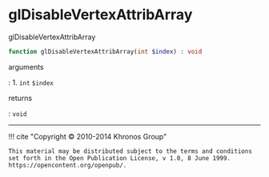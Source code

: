 # glDisableVertexAttribArray
glDisableVertexAttribArray

```php
function glDisableVertexAttribArray(int $index) : void
```

arguments

:    1. `int` `$index` 

returns

:    `void` 

---
     

!!! cite "Copyright © 2010-2014 Khronos Group"

    This material may be distributed subject to the terms and conditions set forth in the Open Publication License, v 1.0, 8 June 1999. https://opencontent.org/openpub/.